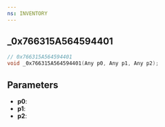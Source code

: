 ```yaml
---
ns: INVENTORY
---
```

## _0x766315A564594401

```c
// 0x766315A564594401
void _0x766315A564594401(Any p0, Any p1, Any p2);
```

## Parameters
* **p0**:
* **p1**:
* **p2**:
